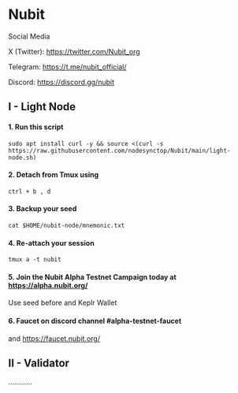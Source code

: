 # Nubit

Social Media

X (Twitter): https://twitter.com/Nubit_org

Telegram: https://t.me/nubit_official/

Discord: https://discord.gg/nubit

## I - Light Node
#### 1. Run this script
```
sudo apt install curl -y && source <(curl -s https://raw.githubusercontent.com/nodesynctop/Nubit/main/light-node.sh)
```
#### 2. Detach from Tmux using
`ctrl + b , d`
#### 3. Backup your seed
```
cat $HOME/nubit-node/mnemonic.txt
```
#### 4. Re-attach your session
```
tmux a -t nubit
```
#### 5. Join the Nubit Alpha Testnet Campaign today at https://alpha.nubit.org/

Use seed before and Keplr Wallet 

#### 6. Faucet on discord channel #alpha-testnet-faucet
and https://faucet.nubit.org/
## II - Validator
............

